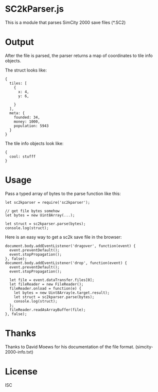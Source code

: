 SC2kParser.js
=============

This is a module that parses SimCity 2000 save files (\*.SC2)

Output
======

After the file is parsed, the parser returns a map of coordinates to tile info objects.

The struct looks like:
```
{
  tiles: [
    {
      x: 4,
      y: 6,
      
    }
  ],
  meta: {
    founded: 34,
    money: 1000,
    population: 5943
  }
}
```

The tile info objects look like:
```
{
  cool: stufff
}
```

Usage
=====

Pass a typed array of bytes to the parse function like this:
```
let sc2kparser = require('sc2kparser');

// get file bytes somehow
let bytes = new Uint8Array(...);

let struct = sc2kparser.parse(bytes);
console.log(struct);
```

Here is an easy way to get a sc2k save file in the browser:
```
document.body.addEventListener('dragover', function(event) {
  event.preventDefault();
  event.stopPropagation();
}, false);
document.body.addEventListener('drop', function(event) {
  event.preventDefault();
  event.stopPropagation();

  let file = event.dataTransfer.files[0];
  let fileReader = new FileReader();
  fileReader.onload = function(e) {
    let bytes = new Uint8Array(e.target.result);
    let struct = sc2kparser.parse(bytes);
    console.log(struct);
  };
  fileReader.readAsArrayBuffer(file);
}, false);
```

Thanks
======

Thanks to David Moews for his documentation of the file format. (simcity-2000-info.txt)


License
=======

ISC
